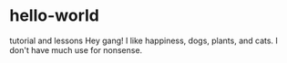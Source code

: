 # hello-world
tutorial and lessons
Hey gang!
I like happiness, dogs, plants, and cats.
I don't have much use for nonsense.
